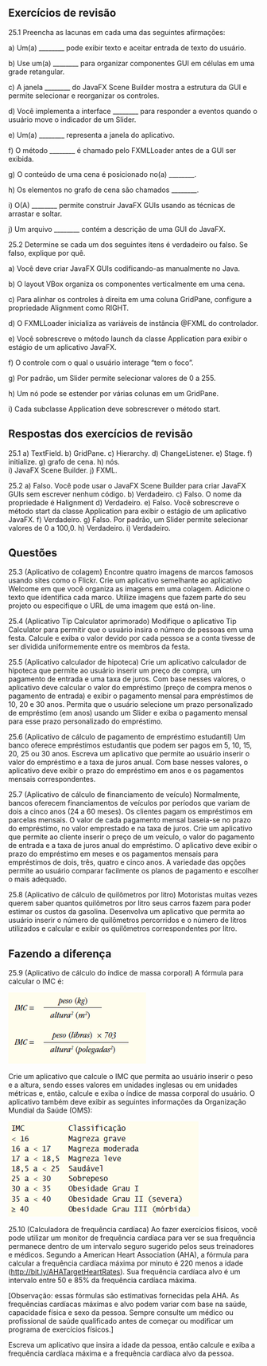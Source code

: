 ## Exercícios de revisão

25.1 Preencha as lacunas em cada uma das seguintes afirmações:

a) Um(a) ________ pode exibir texto e aceitar entrada de texto do usuário.

b) Use um(a) ________ para organizar componentes GUI em células em uma grade retangular.

c) A janela ________ do JavaFX Scene Builder mostra a estrutura da GUI e permite selecionar e reorganizar os controles.

d) Você implementa a interface ________ para responder a eventos quando o usuário move o indicador de um Slider.

e) Um(a) ________ representa a janela do aplicativo.

f) O método ________ é chamado pelo FXMLLoader antes de a GUI ser exibida.

g) O conteúdo de uma cena é posicionado no(a) ________.

h) Os elementos no grafo de cena são chamados ________.

i) O(A) ________ permite construir JavaFX GUIs usando as técnicas de arrastar e soltar.

j) Um arquivo ________ contém a descrição de uma GUI do JavaFX.


25.2 Determine se cada um dos seguintes itens é verdadeiro ou falso. Se falso, explique por quê.

a) Você deve criar JavaFX GUIs codificando-as manualmente no Java.

b) O layout VBox organiza os componentes verticalmente em uma cena.

c) Para alinhar os controles à direita em uma coluna GridPane, configure a propriedade Alignment como RIGHT.

d) O FXMLLoader inicializa as variáveis de instância @FXML do controlador.

e) Você sobrescreve o método launch da classe Application para exibir o estágio de um aplicativo JavaFX.

f) O controle com o qual o usuário interage “tem o foco”.

g) Por padrão, um Slider permite selecionar valores de 0 a 255.

h) Um nó pode se estender por várias colunas em um GridPane.

i) Cada subclasse Application deve sobrescrever o método start.


## Respostas dos exercícios de revisão

25.1 a) TextField. b) GridPane. c) Hierarchy. d) ChangeListener<Number>. e) Stage. f) initialize. g) grafo de cena. h) nós.  
i) JavaFX Scene Builder. j) FXML.  


25.2 a) Falso. Você pode usar o JavaFX Scene Builder para criar JavaFX GUIs sem escrever nenhum código. b) Verdadeiro. c) Falso. O nome da propriedade é Halignment d) Verdadeiro. e) Falso. Você sobrescreve o método start da classe Application para exibir o estágio de um aplicativo JavaFX. f) Verdadeiro. g) Falso. Por padrão, um Slider permite selecionar valores de 0 a 100,0. h) Verdadeiro. i) Verdadeiro.


## Questões

25.3 (Aplicativo de colagem) Encontre quatro imagens de marcos famosos usando sites como o Flickr. Crie um aplicativo semelhante ao aplicativo Welcome em que você organiza as imagens em uma colagem. Adicione o texto que identifica cada marco. Utilize imagens que fazem parte do seu projeto ou especifique o URL de uma imagem que está on-line.

25.4 (Aplicativo Tip Calculator aprimorado) Modifique o aplicativo Tip Calculator para permitir que o usuário insira o número de pessoas em uma festa. Calcule e exiba o valor devido por cada pessoa se a conta tivesse de ser dividida uniformemente entre os membros da festa.

25.5 (Aplicativo calculador de hipoteca) Crie um aplicativo calculador de hipoteca que permite ao usuário inserir um preço de compra, um pagamento de entrada e uma taxa de juros. Com base nesses valores, o aplicativo deve calcular o valor do empréstimo (preço de compra menos o pagamento de entrada) e exibir o pagamento mensal para empréstimos de 10, 20 e 30 anos. Permita que o usuário selecione um prazo personalizado de empréstimo (em anos) usando um Slider e exiba o pagamento mensal para esse prazo personalizado do empréstimo.

25.6 (Aplicativo de cálculo de pagamento de empréstimo estudantil) Um banco oferece empréstimos estudantis que podem ser pagos em 5, 10, 15, 20, 25 ou 30 anos. Escreva um aplicativo que permite ao usuário inserir o valor do empréstimo e a taxa de juros anual. Com base nesses valores, o aplicativo deve exibir o prazo do empréstimo em anos e os pagamentos mensais correspondentes.

25.7 (Aplicativo de cálculo de financiamento de veículo) Normalmente, bancos oferecem financiamentos de veículos por períodos que variam de dois a cinco anos (24 a 60 meses). Os clientes pagam os empréstimos em parcelas mensais. O valor de cada pagamento mensal baseia-se no prazo do empréstimo, no valor emprestado e na taxa de juros. Crie um aplicativo que permite ao cliente inserir o preço de um veículo, o valor do pagamento de entrada e a taxa de juros anual do empréstimo. O aplicativo deve exibir o prazo do empréstimo em meses e os pagamentos mensais para empréstimos de dois, três, quatro e cinco anos. A variedade das opções permite ao usuário comparar facilmente os planos de pagamento e escolher o mais adequado.

25.8 (Aplicativo de cálculo de quilômetros por litro) Motoristas muitas vezes querem saber quantos quilômetros por litro seus carros fazem para poder estimar os custos da gasolina. Desenvolva um aplicativo que permita ao usuário inserir o número de quilômetros percorridos e o número de litros utilizados e calcular e exibir os quilômetros correspondentes por litro.


## Fazendo a diferença

25.9 (Aplicativo de cálculo do índice de massa corporal) A fórmula para calcular o IMC é:

![](img/exer_25_9.png)

Crie um aplicativo que calcule o IMC que permita ao usuário inserir o peso e a altura, sendo esses valores em unidades inglesas ou em unidades métricas e, então, calcule e exiba o índice de massa corporal do usuário. O aplicativo também deve exibir as seguintes informações da Organização Mundial da Saúde (OMS):

![](img/exer_25_9_2.png)

25.10 (Calculadora de frequência cardíaca) Ao fazer exercícios físicos, você pode utilizar um monitor de frequência cardíaca para ver se sua frequência permanece dentro de um intervalo seguro sugerido pelos seus treinadores e médicos. Segundo a American Heart Association (AHA), a fórmula para calcular a frequência cardíaca máxima por minuto é 220 menos a idade (http://bit.ly/AHATargetHeartRates). Sua frequência cardíaca alvo é um intervalo entre 50 e 85% da frequência cardíaca máxima. 

[Observação: essas fórmulas são estimativas fornecidas pela AHA. As frequências cardíacas máximas e alvo podem variar com base na saúde, capacidade física e sexo da pessoa. Sempre consulte um médico ou profissional de saúde qualificado antes de começar ou modificar um programa de exercícios físicos.]
 
 Escreva um aplicativo que insira a idade da pessoa, então calcule e exiba a frequência cardíaca máxima e a frequência cardíaca alvo da pessoa.